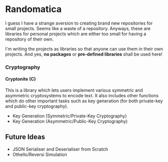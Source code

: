 # Randomatica
I guess I have a strange aversion to creating brand new repositories for small projects. Seems like a waste of a repository. Anyways, these are libraries for personal projects which are either too small for having a repository of their own.

I'm writing the projects as libraries so that anyone can use them in their own projects. And yes, **no packages** or **pre-defined libraries** shall be used here!

### Cryptography

#### Cryptonite (C)
This is a library which lets users implement various symmetric and asymmetric cryptosystems to encode text. It also includes other functions which do other important tasks such as key generation (for both private-key and public-key cryptography).
* Key Generation (Symmetric/Private-Key Cryptography)
* Key Generation (Asymmetric/Public-Key Cryptography)

## Future Ideas
* JSON Serialiser and Deserialiser from Scratch
* Othello/Reversi Simulation
